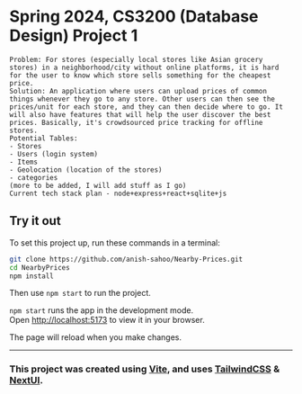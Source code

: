 # Spring 2024, CS3200 (Database Design) Project 1

```
Problem: For stores (especially local stores like Asian grocery stores) in a neighborhood/city without online platforms, it is hard for the user to know which store sells something for the cheapest price.
Solution: An application where users can upload prices of common things whenever they go to any store. Other users can then see the prices/unit for each store, and they can then decide where to go. It will also have features that will help the user discover the best prices. Basically, it's crowdsourced price tracking for offline stores.
Potential Tables:
- Stores
- Users (login system)
- Items
- Geolocation (location of the stores)
- categories
(more to be added, I will add stuff as I go)
Current tech stack plan - node+express+react+sqlite+js
```

## Try it out

To set this project up, run these commands in a terminal:

```bash
git clone https://github.com/anish-sahoo/Nearby-Prices.git
cd NearbyPrices
npm install
```

Then use `npm start` to run the project.

`npm start` runs the app in the development mode.\
Open [http://localhost:5173](http://localhost:5173) to view it in your browser.

The page will reload when you make changes.

---

### This project was created using [Vite](https://vite.com), and uses [TailwindCSS](https://tailwindcss.com/) & [NextUI](https://nextui.org/).
